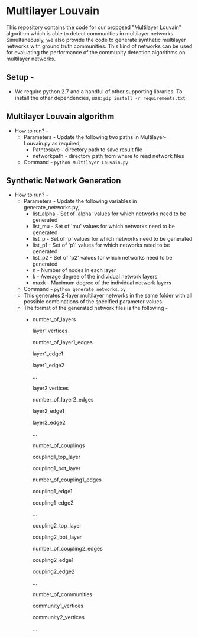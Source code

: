 # Multilayer Louvain
This repository contains the code for our proposed "Multilayer Louvain" algorithm which is able to detect communities in multilayer networks. Simultaneously, we also provide the code to generate synthetic multilayer networks with ground truth communities. This kind of networks can be used for evaluating the performance of the community detection algorithms on multilayer networks.

## Setup -
  + We require python 2.7 and a handful of other supporting libraries. To install the other dependencies, use: 
  ```pip install -r requirements.txt```

## Multilayer Louvain algorithm 
  + How to run? -
    + Parameters - Update the following two paths in Multilayer-Louvain.py as required,
      + Pathtosave - directory path to save result file 
      + networkpath - directory path from where to read network files
    + Command - 
      ```python Multilayer-Louvain.py``` 

## Synthetic Network Generation
  + How to run? -
    + Parameters - Update the following variables in generate_networks.py,
      + list_alpha - Set of 'alpha' values for which networks need to be generated 
      + list_mu - Set of 'mu' values for which networks need to be generated
      + list_p - Set of 'p' values for which networks need to be generated
      + list_p1 - Set of 'p1' values for which networks need to be generated 
      + list_p2 - Set of 'p2' values for which networks need to be generated 
      + n - Number of nodes in each layer
      + k - Average degree of the individual network layers
      + maxk - Maximum degree of the individual network layers
    + Command -
      ```python generate_networks.py```
    + This generates 2-layer multilayer networks in the same folder with all possible combinations of the specified parameter values.
    + The format of the generated network files is the following -
      + number_of_layers
      
        layer1 vertices
        
        number_of_layer1_edges
        
        layer1_edge1
        
        layer1_edge2
        
        ...
        
        layer2 vertices
        
        number_of_layer2_edges
        
        layer2_edge1
        
        layer2_edge2
        
        ...
        
        number_of_couplings
        
        coupling1_top_layer
        
        coupling1_bot_layer
        
        number_of_coupling1_edges
        
        coupling1_edge1
        
        coupling1_edge2
        
        ...
        
        coupling2_top_layer
        
        coupling2_bot_layer
        
        number_of_coupling2_edges
        
        coupling2_edge1
        
        coupling2_edge2
        
        ...
        
        number_of_communities
        
        community1_vertices
        
        community2_vertices
        
        ...
        


